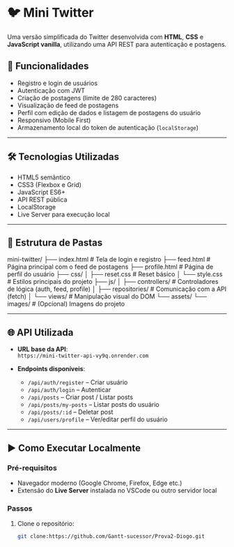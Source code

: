 

# 🐦 Mini Twitter

Uma versão simplificada do Twitter desenvolvida com **HTML**, **CSS** e **JavaScript vanilla**, utilizando uma API REST para autenticação e postagens.

## 🚀 Funcionalidades

- Registro e login de usuários
- Autenticação com JWT
- Criação de postagens (limite de 280 caracteres)
- Visualização de feed de postagens
- Perfil com edição de dados e listagem de postagens do usuário
- Responsivo (Mobile First)
- Armazenamento local do token de autenticação (`localStorage`)

---

## 🛠️ Tecnologias Utilizadas

- HTML5 semântico
- CSS3 (Flexbox e Grid)
- JavaScript ES6+
- API REST pública
- LocalStorage
- Live Server para execução local

---

## 📂 Estrutura de Pastas

mini-twitter/
├── index.html # Tela de login e registro
├── feed.html # Página principal com o feed de postagens
├── profile.html # Página de perfil do usuário
├── css/
│ ├── reset.css # Reset básico
│ └── style.css # Estilos principais do projeto
├── js/
│ ├── controllers/ # Controladores de lógica (auth, feed, profile)
│ ├── repositories/ # Comunicação com a API (fetch)
│ └── views/ # Manipulação visual do DOM
└── assets/
└── images/ # (Opcional) Imagens do projeto

---

## 🌐 API Utilizada

- **URL base da API**:  
  `https://mini-twitter-api-vy9q.onrender.com`

- **Endpoints disponíveis**:
  - `/api/auth/register` – Criar usuário
  - `/api/auth/login` – Autenticar
  - `/api/posts` – Criar post / Listar posts
  - `/api/posts/my-posts` – Listar posts do usuário
  - `/api/posts/:id` – Deletar post
  - `/api/users/profile` – Ver/editar perfil do usuário

---

## ▶️ Como Executar Localmente

### Pré-requisitos

- Navegador moderno (Google Chrome, Firefox, Edge etc.)
- Extensão do **Live Server** instalada no VSCode ou outro servidor local

### Passos

1. Clone o repositório:
   ```bash
   git clone:https://github.com/Gantt-sucessor/Prova2-Diogo.git

